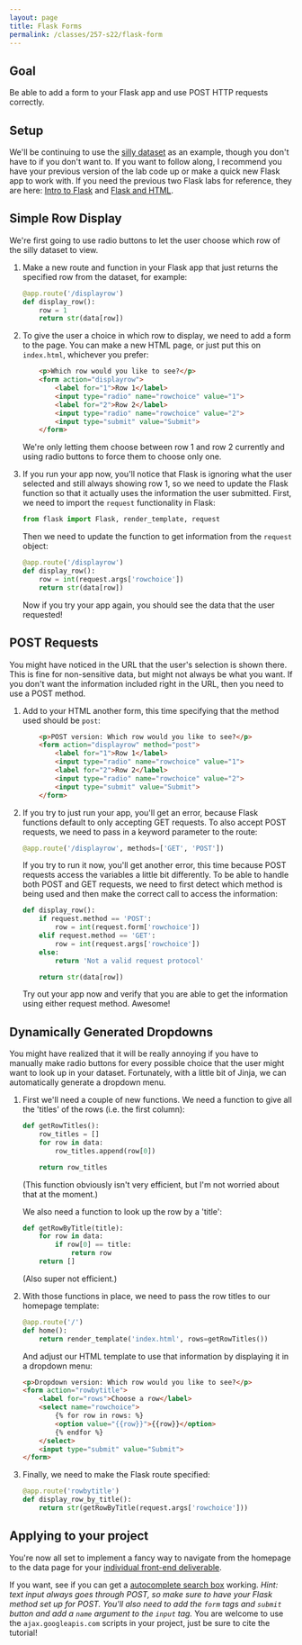 ```yaml
---
layout: page
title: Flask Forms
permalink: /classes/257-s22/flask-form
---
```


## Goal
Be able to add a form to your Flask app and use POST HTTP requests correctly.

## Setup
We'll be continuing to use the [silly dataset](dataset.csv) as an example, though you don't have to if you don't want to.
If you want to follow along, I recommend you have your previous version of the lab code up or make a quick new Flask app to work with. 
If you need the previous two Flask labs for reference, they are here: [Intro to Flask](flask-intro) and [Flask and HTML](flask-html).

## Simple Row Display
We're first going to use radio buttons to let the user choose which row of the silly dataset to view.

1. Make a new route and function in your Flask app that just returns the specified row from the dataset, for example:
    ```python
    @app.route('/displayrow')
    def display_row():
        row = 1
        return str(data[row])
    ```

2. To give the user a choice in which row to display, we need to add a form to the page. You can make a new HTML page, or just put this on `index.html`, whichever you prefer:
    ```html
        <p>Which row would you like to see?</p>
        <form action="displayrow">
            <label for="1">Row 1</label>
            <input type="radio" name="rowchoice" value="1">
            <label for="2">Row 2</label>
            <input type="radio" name="rowchoice" value="2">
            <input type="submit" value="Submit">
        </form>
    ```

    We're only letting them choose between row 1 and row 2 currently and using radio buttons to force them to choose only one.

3. If you run your app now, you'll notice that Flask is ignoring what the user selected and still always showing row 1, so we need to update the Flask function so that it actually uses the information the user submitted.
    First, we need to import the `request` functionality in Flask:
    ```python
    from flask import Flask, render_template, request
    ```

    Then we need to update the function to get information from the `request` object:
    ```python
    @app.route('/displayrow')
    def display_row():
        row = int(request.args['rowchoice'])
        return str(data[row])
    ```

    Now if you try your app again, you should see the data that the user requested!

## POST Requests
You might have noticed in the URL that the user's selection is shown there. This is fine for non-sensitive data, but might not always be what you want. If you don't want the information included right in the URL, then you need to use a POST method.

1. Add to your HTML another form, this time specifying that the method used should be `post`:
    ```html
        <p>POST version: Which row would you like to see?</p>
        <form action="displayrow" method="post">
            <label for="1">Row 1</label>
            <input type="radio" name="rowchoice" value="1">
            <label for="2">Row 2</label>
            <input type="radio" name="rowchoice" value="2">
            <input type="submit" value="Submit">
        </form>
    ```

2. If you try to just run your app, you'll get an error, because Flask functions default to only accepting GET requests. To also accept POST requests, we need to pass in a keyword parameter to the route:
    ```python
    @app.route('/displayrow', methods=['GET', 'POST'])
    ```

    If you try to run it now, you'll get another error, this time because POST requests access the variables a little bit differently. To be able to handle both POST and GET requests, we need to first detect which method is being used and then make the correct call to access the information:

    ```python
    def display_row():
        if request.method == 'POST':
            row = int(request.form['rowchoice'])
        elif request.method == 'GET':
            row = int(request.args['rowchoice'])
        else:
            return 'Not a valid request protocol'

        return str(data[row])
    ```

    Try out your app now and verify that you are able to get the information using either request method. Awesome!

## Dynamically Generated Dropdowns
You might have realized that it will be really annoying if you have to manually make radio buttons for every possible choice that the user might want to look up in your dataset. 
Fortunately, with a little bit of Jinja, we can automatically generate a dropdown menu.

1. First we'll need a couple of new functions. We need a function to give all the 'titles' of the rows (i.e. the first column):

    ```python
    def getRowTitles():
        row_titles = []
        for row in data:
            row_titles.append(row[0])

        return row_titles
    ```
    (This function obviously isn't very efficient, but I'm not worried about that at the moment.)

    We also need a function to look up the row by a 'title':

    ```python
    def getRowByTitle(title):
        for row in data:
            if row[0] == title:
                return row
        return []
    ```
    (Also super not efficient.)

2. With those functions in place, we need to pass the row titles to our homepage template:
    ```python
    @app.route('/')
    def home():
        return render_template('index.html', rows=getRowTitles())
    ```

    And adjust our HTML template to use that information by displaying it in a dropdown menu:

    ```html
    <p>Dropdown version: Which row would you like to see?</p>
    <form action="rowbytitle">
        <label for="rows">Choose a row</label>
        <select name="rowchoice">
            {% for row in rows: %}
            <option value="{{row}}">{{row}}</option>
            {% endfor %}
        </select>
        <input type="submit" value="Submit">
    </form>
    ```

3. Finally, we need to make the Flask route specified:

    ```python
    @app.route('rowbytitle')
    def display_row_by_title():
        return str(getRowByTitle(request.args['rowchoice']))
    ```

## Applying to your project
You're now all set to implement a fancy way to navigate from the homepage to the data page for your [individual front-end deliverable](project-3-ind).

If you want, see if you can get a [autocomplete search box](https://www.geeksforgeeks.org/autocomplete-input-suggestion-using-python-and-flask/) working. 
*Hint: text input always goes through POST, so make sure to have your Flask method set up for POST. You'll also need to add the `form` tags and `submit` button and add a `name` argument to the `input` tag.*
You are welcome to use the `ajax.googleapis.com` scripts in your project, just be sure to cite the tutorial!